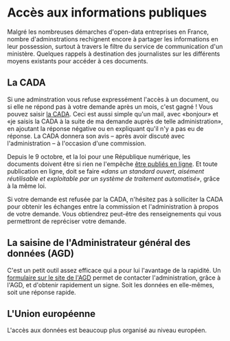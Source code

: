 # Accès aux informations publiques

Malgré les nombreuses démarches d'open-data entreprises en France, nombre d'adminstrations rechignent encore à partager les informations en leur possession, surtout à travers le filtre du service de communication d'un ministère. Quelques rappels à destination des journalistes sur les différents moyens existants pour accéder à ces documents. 

## La CADA

Si une adminstration vous refuse expressément l'accès à un document, ou si elle ne répond pas à votre demande après un mois, c'est gagné ! Vous pouvez saisir [la CADA](http://www.cada.fr/). Ceci est aussi simple qu'un mail, avec «bonjour» et «je saisis la CADA à la suite de ma demande auprès de telle administration», en ajoutant la réponse négative ou en expliquant qu'il n'y a pas eu de réponse. La CADA donnera son avis – après avoir discuté avec l'administration – à l'occasion d'une commission. 

Depuis le 9 octobre, et la loi pour une République numérique, les documents doivent être si rien ne l'empêche [être publiés en ligne](https://www.legifrance.gouv.fr/affichCodeArticle.do?idArticle=LEGIARTI000033218942&cidTexte=LEGITEXT000031366350). Et toute publication en ligne, doit se faire _«dans un standard ouvert, aisément réutilisable et exploitable par un système de traitement automatisé»_, grâce à la même loi.

Si votre demande est refusée par la CADA, n'hésitez pas à solliciter la CADA pour obtenir les échanges entre la commission et l'administration à propos de votre demande. Vous obtiendrez peut-être des renseignements qui vous permettront de repréciser votre demande.

## La saisine de l'Administrateur général des données (AGD)

C'est un petit outil assez efficace qui a pour lui l'avantage de la rapidité. Un [formulaire sur le site de l'AGD](https://agd.data.gouv.fr/saisines-de-lagd/formulaire-de-saisine/) permet de contacter l'administration, grâce à l'AGD, et d'obtenir rapidement un signe. Soit les données en elle-mêmes, soit une réponse rapide.

## L'Union européenne

L'accès aux données est beaucoup plus organisé au niveau européen. 